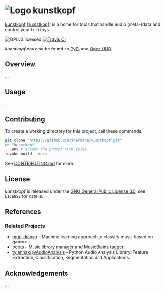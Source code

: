 # ![Logo](https://raw.github.com/jhermann/kunstkopf/master/doc/_static/kunstkopf-logo-24.png) kunstkopf

[kunstkopf](http://en.wikipedia.org/wiki/Dummy_head_recording)
[[ˈkʊnstkɔp͜f](https://translate.google.com/#de/de/Kunstkopf)]
is a home for tools that handle audio (meta-)data and control your hi-fi toys.

![GPLv3 licensed](http://img.shields.io/badge/license-GPLv3-red.svg)
[![Travis CI](https://api.travis-ci.org/jhermann/kunstkopf.svg)](https://travis-ci.org/jhermann/kunstkopf)

*kunstkopf* can also be found on
[PyPI](https://pypi.python.org/pypi/kunstkopf)
and [Open HUB](https://www.ohloh.net/p/kunstkopf).


## Overview

…


## Usage

…


## Contributing

To create a working directory for this project, call these commands:

```sh
git clone "https://github.com/jhermann/kunstkopf.git"
cd "kunstkopf"
. .env # answer the prompt with (y)es
invoke build --docs
```

See [CONTRIBUTING.md](https://github.com/jhermann/kunstkopf/blob/master/CONTRIBUTING.md) for more.


## License

*kunstkopf* is released under the
[GNU General Public License 3.0](http://www.gnu.org/licenses/gpl-3.0.txt),
see ``LICENSE`` for details.


## References

### Related Projects

* [mgc-django](https://github.com/indrajithi/mgc-django) – Machine learning approach to classify music based on genres.
* [beets](https://github.com/beetbox/beets) – Music library manager and MusicBrainz tagger.
* [tyiannak/pyAudioAnalysis](https://github.com/tyiannak/pyAudioAnalysis) – Python Audio Analysis Library: Feature Extraction, Classification, Segmentation and Applications.


## Acknowledgements

…
